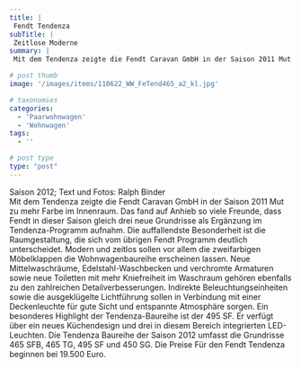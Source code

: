 ```yaml
---
title: |
 Fendt Tendenza
subTitle: |
 Zeitlose Moderne
summary: |
 Mit dem Tendenza zeigte die Fendt Caravan GmbH in der Saison 2011 Mut zu mehr Farbe im Innenraum. Das fand auf Anhieb so viele Freunde, dass Fendt in dieser Saison gleich drei neue Grundrisse als Ergänzung im Tendenza-Programm aufnahm. Die auffallendste Besonderheit ist die Raumgestaltung, die sich vom übrigen Fendt Programm 

# post thumb
image: '/images/items/110622_WW_FeTend465_a2_kl.jpg'

# taxonomies
categories: 
  - 'Paarwohnwagen'
  - 'Wohnwagen'
tags:
  - ''

# post type
type: "post"
---
```


Saison 2012; Text und Fotos: Ralph Binder  
Mit dem Tendenza zeigte die Fendt Caravan GmbH in der Saison 2011 Mut zu mehr Farbe im Innenraum. Das fand auf Anhieb so viele Freunde, dass Fendt in dieser Saison gleich drei neue Grundrisse als Ergänzung im Tendenza-Programm aufnahm. Die auffallendste Besonderheit ist die Raumgestaltung, die sich vom übrigen Fendt Programm deutlich unterscheidet. Modern und zeitlos sollen vor allem die zweifarbigen Möbelklappen die Wohnwagenbaureihe erscheinen lassen. Neue Mittelwaschräume, Edelstahl-Waschbecken und verchromte Armaturen sowie neue Toiletten mit mehr Kniefreiheit im Waschraum gehören ebenfalls zu den zahlreichen Detailverbesserungen. Indirekte Beleuchtungseinheiten sowie die ausgeklügelte Lichtführung sollen in Verbindung mit einer Deckenleuchte für gute Sicht und entspannte Atmosphäre sorgen. Ein besonderes Highlight der Tendenza-Baureihe ist der 495 SF. Er verfügt über ein neues Küchendesign und drei in diesem Bereich integrierten LED-Leuchten. Die Tendenza Baureihe der Saison 2012 umfasst die Grundrisse 465 SFB, 465 TG, 495 SF und 450 SG. Die Preise Für den Fendt Tendenza beginnen bei 19.500 Euro.